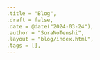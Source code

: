 ```yaml
---
.title = "Blog",
.draft = false,
.date = @date("2024-03-24"),
.author = "SoraNoTenshi",
.layout = "blog/index.html",
.tags = [],
---
```

